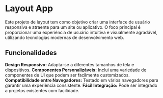 # Layout App

Este projeto de layout tem como objetivo criar uma interface de usuário responsiva e atraente para um site ou aplicativo. O foco principal é proporcionar uma experiência de usuário intuitiva e visualmente agradável, utilizando tecnologias modernas de desenvolvimento web.

## Funcionalidades

**Design Responsivo:** Adapta-se a diferentes tamanhos de tela e dispositivos.
**Componentes Personalizáveis:** Inclui uma variedade de componentes de UI que podem ser facilmente customizados.
**Compatibilidade entre Navegadores:** Testado em vários navegadores para garantir uma experiência consistente.
**Fácil Integração:** Pode ser integrado a projetos existentes com facilidade.
